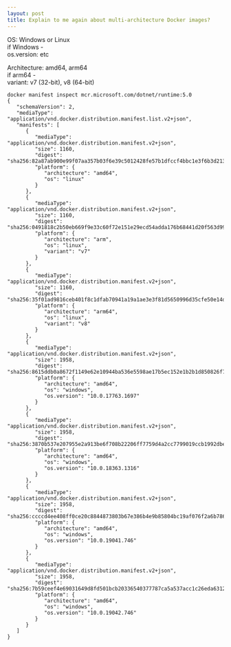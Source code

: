 ```yaml
---
layout: post
title: Explain to me again about multi-architecture Docker images?
---
```


OS: Windows or Linux  
if Windows -  
os.version: etc

Architecture: amd64, arm64  
if arm64 -  
variant: v7 (32-bit), v8 (64-bit)

    docker manifest inspect mcr.microsoft.com/dotnet/runtime:5.0
    {
       "schemaVersion": 2,
       "mediaType": "application/vnd.docker.distribution.manifest.list.v2+json",
       "manifests": [
          {
             "mediaType": "application/vnd.docker.distribution.manifest.v2+json",
             "size": 1160,
             "digest": "sha256:82a87ab900e99f07aa357b03f6e39c5012428fe57b1dfccf4bbc1e3f6b3d2138",
             "platform": {
                "architecture": "amd64",
                "os": "linux"
             }
          },
          {
             "mediaType": "application/vnd.docker.distribution.manifest.v2+json",
             "size": 1160,
             "digest": "sha256:0491818c2b50eb669f9e33c60f72e151e29ecd54adda176b68441d20f563d997",
             "platform": {
                "architecture": "arm",
                "os": "linux",
                "variant": "v7"
             }
          },
          {
             "mediaType": "application/vnd.docker.distribution.manifest.v2+json",
             "size": 1160,
             "digest": "sha256:35f01ad9816ceb401f8c1dfab70941a19a1ae3e3f81d5650996d35cfe50e14d1",
             "platform": {
                "architecture": "arm64",
                "os": "linux",
                "variant": "v8"
             }
          },
          {
             "mediaType": "application/vnd.docker.distribution.manifest.v2+json",
             "size": 1958,
             "digest": "sha256:8615ddb0a8672f1149e62e10944ba536e5598ae17b5ec152e1b2b1d850826f7e",
             "platform": {
                "architecture": "amd64",
                "os": "windows",
                "os.version": "10.0.17763.1697"
             }
          },
          {
             "mediaType": "application/vnd.docker.distribution.manifest.v2+json",
             "size": 1958,
             "digest": "sha256:3870b537e207955e2a913be6f708b22206ff7759d4a2cc7799019ccb1992dbe1",
             "platform": {
                "architecture": "amd64",
                "os": "windows",
                "os.version": "10.0.18363.1316"
             }
          },
          {
             "mediaType": "application/vnd.docker.distribution.manifest.v2+json",
             "size": 1958,
             "digest": "sha256:ccccd4ee408ff0ce20c8844873803b67e386b4e9b85804bc19af076f2a6b7864",
             "platform": {
                "architecture": "amd64",
                "os": "windows",
                "os.version": "10.0.19041.746"
             }
          },
          {
             "mediaType": "application/vnd.docker.distribution.manifest.v2+json",
             "size": 1958,
             "digest": "sha256:7b59ceef4e69031649d8fd501bcb20336540377787ca5a537acc1c26eda63126",
             "platform": {
                "architecture": "amd64",
                "os": "windows",
                "os.version": "10.0.19042.746"
             }
          }
       ]
    }

<!--kg-card-end: markdown-->